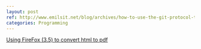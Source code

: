 ```yaml
---
layout: post
ref: http://www.emilsit.net/blog/archives/how-to-use-the-git-protocol-through-a-http-connect-proxy/
categories: Programming
---
```


[Using FireFox (3.5) to convert html to pdf](http://jkroon.blogs.uls.co.za/it/scriptingprogramming/using-firefox-35-to-convert-html-to-pdf)

